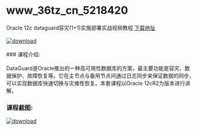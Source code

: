 # www_36tz_cn_5218420
Oracle 12c dataguard容灾(1+1)实施部署实战视频教程
[下载地址](http://www.36tz.cn/article/5218420 "下载地址")
<br/></br>[![download](http://36tz.cn/muke_img/2021_02_1-44-300x157.png "下载地址")](http://www.36tz.cn/article/5218420 "下载地址")
<br/></br>### 课程介绍:<br/></br>DataGuard是Oracle推出的一种高可用性数据库的方案，最主要功能是容灾、数据保护、故障恢复等。它在主节点与备用节点间通过日志同步来保证数据的同步，可以实现数据库快速切换与灾难性恢复。本套课程以Oracle 12cR2为版本进行讲解。

### 课程截图:
[![download](http://36tz.cn/muke_img/2021_02_2-47.png "下载地址")](http://www.36tz.cn/article/5218420 "下载地址")
